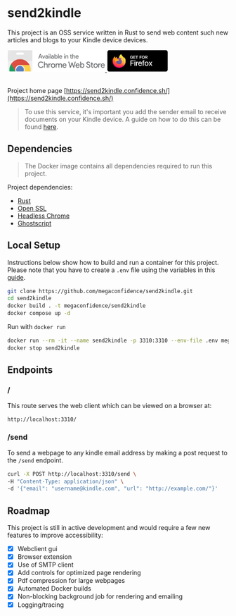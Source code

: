 # send2kindle

This project is an OSS service written in Rust to send web content such new
articles and blogs to your Kindle device
devices.

<a href="https://chrome.google.com/webstore/detail/send2kindle/pcnchejipcigndkfoifcnokhiiihfdka" target="_blank">
  <img src="./public/images/chrome.webp" style="height:50px;" />
</a>
<a
  href="https://addons.mozilla.org/en-US/firefox/addon/send2kindle/"
  target="_blank"
>
  <img src="./public/images/firefox.webp" style="height:50px;" />
</a>
</br>
</br>

Project home page [https://send2kindle.confidence.sh/](https://send2kindle.confidence.sh/)

> To use this service, it's important you add the sender email to receive
> documents on your Kindle device. A guide on how to do this can be found
> [here](https://www.amazon.com/gp/help/customer/display.html?nodeId=GX9XLEVV8G4DB28H).

## Dependencies

> The Docker image contains all dependencies required to run this project.

Project dependencies:

- [Rust](https://www.rust-lang.org/tools/install)
- [Open SSL](https://github.com/openssl/openssl)
- [Headless Chrome](https://www.google.com/chrome/)
- [Ghostscript](https://ghostscript.com/docs/9.54.0/Install.htm)

## Local Setup

Instructions below show how to build and run a container for this project.
Please note that you have to create a `.env` file using the variables in this
[guide](./.env.example).

```sh
git clone https://github.com/megaconfidence/send2kindle.git
cd send2kindle
docker build . -t megaconfidence/send2kindle
docker compose up -d
```

Run with `docker run`

```sh
docker run --rm -it --name send2kindle -p 3310:3310 --env-file .env megaconfidence/send2kindle
docker stop send2kindle
```

## Endpoints

### /

This route serves the web client which can be viewed on a browser at:

```sh
http://localhost:3310/
```

### /send

To send a webpage to any kindle email address by making a post request to the
`/send` endpoint.

```sh
curl -X POST http://localhost:3310/send \
-H "Content-Type: application/json" \
-d '{"email": "username@kindle.com", "url": "http://example.com/"}'
```

## Roadmap

This project is still in active development and would require a few new features
to improve accessibility:

- [x] Webclient gui
- [x] Browser extension
- [x] Use of SMTP client
- [x] Add controls for optimized page rendering
- [x] Pdf compression for large webpages
- [x] Automated Docker builds
- [x] Non-blocking background job for rendering and emailing
- [x] Logging/tracing
